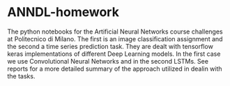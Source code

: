 # ANNDL-homework
The python notebooks for the Artificial Neural Networks course challenges at Politecnico di Milano. The first is an image classification assignment and the second a time series prediction task. They are dealt with tensorflow keras implementations of different Deep Learning models. In the first case we use Convolutional Neural Networks and in the second LSTMs. See reports for a more detailed summary of the approach utilized in dealin with the tasks.